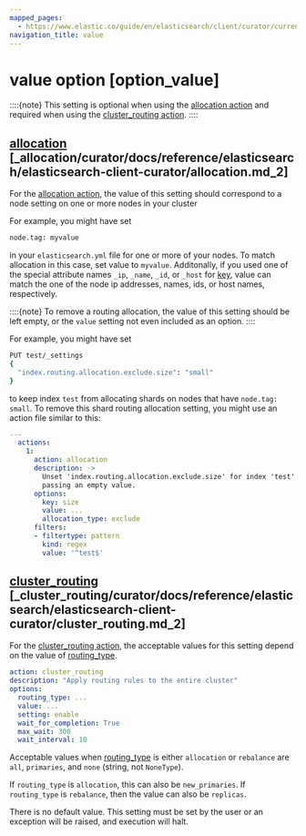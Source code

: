 ```yaml
---
mapped_pages:
  - https://www.elastic.co/guide/en/elasticsearch/client/curator/current/option_value.html
navigation_title: value
---
```


# value option [option_value]

::::{note}
This setting is optional when using the [allocation action](/reference/allocation.md) and required when using the [cluster_routing action](/reference/cluster_routing.md).
::::


## [allocation](/reference/allocation.md) [_allocation/curator/docs/reference/elasticsearch/elasticsearch-client-curator/allocation.md_2]

For the [allocation action](/reference/allocation.md), the value of this setting should correspond to a node setting on one or more nodes in your cluster

For example, you might have set

```sh
node.tag: myvalue
```

in your `elasticsearch.yml` file for one or more of your nodes.  To match allocation in this case, set value to `myvalue`. Additonally, if you used one of the special attribute names `_ip`, `_name`, `_id`, or `_host` for [key](/reference/option_key.md), value can match the one of the node ip addresses, names, ids, or host names, respectively.

::::{note}
To remove a routing allocation, the value of this setting should be left empty, or the `value` setting not even included as an option.
::::


For example, you might have set

```sh
PUT test/_settings
{
  "index.routing.allocation.exclude.size": "small"
}
```

to keep index `test` from allocating shards on nodes that have `node.tag: small`. To remove this shard routing allocation setting, you might use an action file similar to this:

```yaml
---
  actions:
    1:
      action: allocation
      description: ->
        Unset 'index.routing.allocation.exclude.size' for index 'test' by
        passing an empty value.
      options:
        key: size
        value: ...
        allocation_type: exclude
      filters:
      - filtertype: pattern
        kind: regex
        value: '^test$'
```


## [cluster_routing](/reference/cluster_routing.md) [_cluster_routing/curator/docs/reference/elasticsearch/elasticsearch-client-curator/cluster_routing.md_2]

For the [cluster_routing action](/reference/cluster_routing.md), the acceptable values for this setting depend on the value of [routing_type](/reference/option_routing_type.md).

```yaml
action: cluster_routing
description: "Apply routing rules to the entire cluster"
options:
  routing_type: ...
  value: ...
  setting: enable
  wait_for_completion: True
  max_wait: 300
  wait_interval: 10
```

Acceptable values when [routing_type](/reference/option_routing_type.md) is either `allocation` or `rebalance` are `all`, `primaries`, and  `none` (string, not `NoneType`).

If `routing_type` is `allocation`, this can also be `new_primaries`. If `routing_type` is `rebalance`, then the value can also be `replicas`.

There is no default value. This setting must be set by the user or an exception will be raised, and execution will halt.


